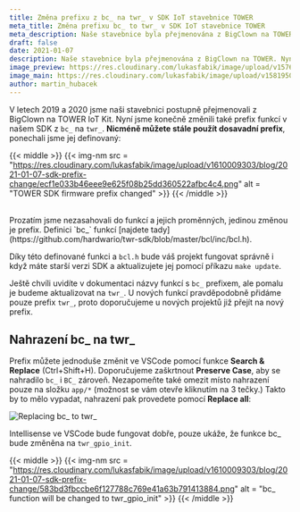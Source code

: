 ```yaml
---
title: Změna prefixu z bc_ na twr_ v SDK IoT stavebnice TOWER
meta_title: Změna prefixu bc_ to twr_ v SDK IoT stavebnice TOWER
meta_description: Naše stavebnice byla přejmenována z BigClown na TOWER. Nyní jsme změnili také prefix SDK funkcí z bc_ na twr_.
draft: false
date: 2021-01-07
description: Naše stavebnice byla přejmenována z BigClown na TOWER. Nyní jsme změnili také prefix SDK funkcí z bc_ na twr_.
image_preview: https://res.cloudinary.com/lukasfabik/image/upload/v1576055326/blog/bigclown-renamed-hardwario/hardwario.jpg
image_main: https://res.cloudinary.com/lukasfabik/image/upload/v1581950249/blog/wide_placeholder.jpg
author: martin_hubacek
---
```


V letech 2019 a 2020 jsme naši stavebnici postupně přejmenovali z BigClown na TOWER IoT Kit. Nyní jsme konečně změnili také prefix funkcí v našem SDK z `bc_` na `twr_`. **Nicméně můžete stále použít dosavadní prefix**, ponechali jsme jej definovaný:

{{< middle >}}
{{< img-nm src = "https://res.cloudinary.com/lukasfabik/image/upload/v1610009303/blog/2021-01-07-sdk-prefix-change/ecf1e033b46eee9e625f08b25dd360522afbc4c4.png" alt = "TOWER SDK firmware prefix changed" >}}
{{< /middle >}}

<br/>
Prozatím jsme nezasahovali do funkcí a jejich proměnných, jedinou změnou je prefix. Definici `bc_` funkcí [najdete tady](https://github.com/hardwario/twr-sdk/blob/master/bcl/inc/bcl.h).

Díky této definované funkci a `bcl.h` bude váš projekt fungovat správně i když máte starší verzi SDK a aktualizujete jej pomocí příkazu `make update`. 

Ještě chvíli uvidíte v dokumentaci názvy funkcí s `bc_` prefixem, ale pomalu je budeme aktualizovat na `twr_`. U nových funkcí pravděpodobně přidáme pouze prefix `twr_`, proto doporučujeme u nových projektů již přejít na nový prefix.

## Nahrazení bc_ na twr_

Prefix můžete jednoduše změnit ve VSCode pomocí funkce **Search & Replace** (Ctrl+Shift+H). Doporučujeme zaškrtnout **Preserve Case**, aby se nahradilo `bc_` i `BC_` zároveň. Nezapomeňte také omezit místo nahrazení pouze na složku `app/*` (možnost se vám otevře kliknutím na 3 tečky.) Takto by to mělo vypadat, nahrazení pak provedete pomocí **Replace all**:

![Replacing bc_ to twr_](https://res.cloudinary.com/lukasfabik/image/upload/v1610009304/blog/2021-01-07-sdk-prefix-change/de17e59b34b1c8fae704c95402459db4fb9ec6c8.png)

Intellisense ve VSCode bude fungovat dobře, pouze ukáže, že funkce bc_ bude změněna na `twr_gpio_init`.

{{< middle >}}
{{< img-nm src = "https://res.cloudinary.com/lukasfabik/image/upload/v1610009303/blog/2021-01-07-sdk-prefix-change/583bd3fbccbe6f127788c769e41a63b791413884.png" alt = "bc_ function will be changed to twr_gpio_init" >}}
{{< /middle >}}